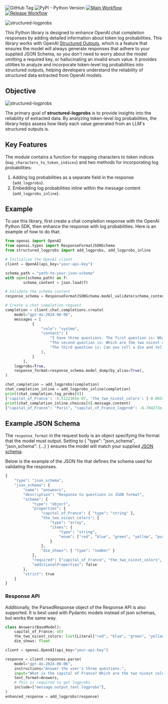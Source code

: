![GitHub Tag](https://img.shields.io/github/v/tag/arena-ai/structured-logprobs)
![PyPI - Python Version](https://img.shields.io/pypi/pyversions/structured-logprobs)
[![Main Workflow](https://github.com/arena-ai/structured-logprobs/actions/workflows/main.yml/badge.svg)](https://github.com/arena-ai/structured-logprobs/actions/workflows/main.yml)
[![Release Workflow](https://github.com/arena-ai/structured-logprobs/actions/workflows/on-release-main.yml/badge.svg)](https://github.com/arena-ai/structured-logprobs/actions/workflows/on-release-main.yml)

![structured-logprobs](https://github.com/arena-ai/structured-logprobs/blob/main/docs/images/logo.png?raw=true)

This Python library is designed to enhance OpenAI chat completion responses by adding detailed information about token log probabilities.
This library works with OpenAI [Structured Outputs](https://platform.openai.com/docs/guides/structured-outputs), which is a feature that ensures the model will always generate responses that adhere to your supplied JSON Schema, so you don't need to worry about the model omitting a required key, or hallucinating an invalid enum value.
It provides utilities to analyze and incorporate token-level log probabilities into structured outputs, helping developers understand the reliability of structured data extracted from OpenAI models.

## Objective

![structured-logprobs](https://github.com/arena-ai/structured-logprobs/blob/main/docs/images/pitch.png?raw=true)

The primary goal of **structured-logprobs** is to provide insights into the reliability of extracted data. By analyzing token-level log probabilities, the library helps assess how likely each value generated from an LLM's structured outputs is.

## Key Features

The module contains a function for mapping characters to token indices (`map_characters_to_token_indices`) and two methods for incorporating log probabilities:

1. Adding log probabilities as a separate field in the response (`add_logprobs`).
2. Embedding log probabilities inline within the message content (`add_logprobs_inline`).

## Example

To use this library, first create a chat completion response with the OpenAI Python SDK, then enhance the response with log probabilities.
Here is an example of how to do that:

```python
from openai import OpenAI
from openai.types import ResponseFormatJSONSchema
from structured_logprobs import add_logprobs, add_logprobs_inline

# Initialize the OpenAI client
client = OpenAI(api_key="your-api-key")

schema_path = "path-to-your-json-schema"
with open(schema_path) as f:
        schema_content = json.load(f)

# Validate the schema content
response_schema = ResponseFormatJSONSchema.model_validate(schema_content)

# Create a chat completion request
completion = client.chat.completions.create(
    model="gpt-4o-2024-08-06",
    messages = [
            {
                "role": "system",
                "content": (
                    "I have three questions. The first question is: What is the capital of France? "
                    "The second question is: Which are the two nicest colors? "
                    "The third question is: Can you roll a die and tell me which number comes up?"
                ),
            }
        ],
    logprobs=True,
    response_format=response_schema.model_dump(by_alias=True),
)

chat_completion = add_logprobs(completion)
chat_completion_inline = add_logprobs_inline(completion)
print(chat_completion.log_probs[0])
{'capital_of_France': -5.5122365e-07, 'the_two_nicest_colors': [-0.0033997903, -0.011364183612649998], 'die_shows': -0.48048785}
print(chat_completion_inline.choices[0].message.content)
{"capital_of_France": "Paris", "capital_of_France_logprob": -6.704273e-07, "the_two_nicest_colors": ["blue", "green"], "die_shows": 5.0, "die_shows_logprob": -2.3782086}
```

## Example JSON Schema

The `response_format` in the request body is an object specifying the format that the model must output. Setting to { "type": "json_schema", "json_schema": {...} } ensures the model will match your supplied [JSON schema](https://json-schema.org/overview/what-is-jsonschema).

Below is the example of the JSON file that defines the schema used for validating the responses.

```python
{
    "type": "json_schema",
    "json_schema": {
        "name": "answears",
        "description": "Response to questions in JSON format",
        "schema": {
            "type": "object",
            "properties": {
                "capital_of_France": { "type": "string" },
                "the_two_nicest_colors": {
                    "type": "array",
                    "items": {
                        "type": "string",
                        "enum": ["red", "blue", "green", "yellow", "purple"]
                    }
                },
                "die_shows": { "type": "number" }
            },
            "required": ["capital_of_France", "the_two_nicest_colors", "die_shows"],
            "additionalProperties": false
        },
        "strict": true
    }
}
```

### Response API
Additionally, the ParsedResponse object of the Response API is also supported. It is best used with Pydantic models instead of json schemas, but works the same way.

```python
class Answers(BaseModel):
    capital_of_France: str
    the_two_nicest_colors: list[Literal["red", "blue", "green", "yellow", "purple"]]
    die_shows: float

client = openai.OpenAI(api_key="your-api-key")

response = client.responses.parse(
    model="gpt-4o-2024-08-06",
    instructions="Answer the user's three questions.",
    input="What is the capital of France? Which are the two nicest colors? Roll a die and tell me the number.",
    text_format=Answers,
    # This is required to get logprobs
    include=["message.output_text.logprobs"],
)
enhanced_response = add_logprobs(response)
```